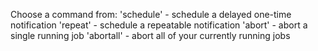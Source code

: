 Choose a command from:
'schedule' - schedule a delayed one-time notification
'repeat' - schedule a repeatable notification
'abort' - abort a single running job
'abortall' - abort all of your currently running jobs